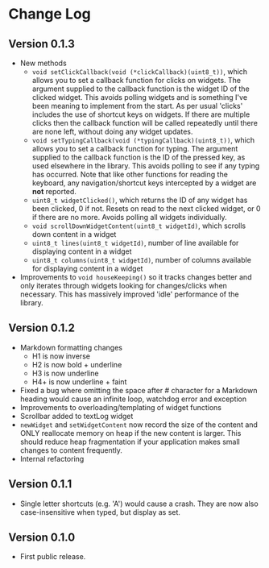 # Change Log

## Version 0.1.3

- New methods
  - `void setClickCallback(void (*clickCallback)(uint8_t))`, which allows you to set a callback function for clicks on widgets. The argument supplied to the callback function is the widget ID of the clicked widget. This avoids polling widgets and is something I've been meaning to implement from the start. As per usual 'clicks' includes the use of shortcut keys on widgets. If there are multiple clicks then the callback function will be called repeatedly until there are none left, without doing any widget updates.
  - `void setTypingCallback(void (*typingCallback)(uint8_t))`, which allows you to set a callback function for typing.  The argument supplied to the callback function is the ID of the pressed key, as used elsewhere in the library. This avoids polling to see if any typing has occurred. Note that like other functions for reading the keyboard, any navigation/shortcut keys intercepted by a widget are **not** reported.
  - `uint8_t widgetClicked()`, which returns the ID of any widget has been clicked, 0 if not. Resets on read to the next clicked widget, or 0 if there are no more. Avoids polling all widgets individually.
  - `void scrollDownWidgetContent(uint8_t widgetId)`, which scrolls down content in a widget
  - `uint8_t lines(uint8_t widgetId)`, number of line available for displaying content in a widget
  - `uint8_t columns(uint8_t widgetId)`, number of columns available for displaying content in a widget
- Improvements to `void houseKeeping()` so it tracks changes better and only iterates through widgets looking for changes/clicks when necessary. This has massively improved 'idle' performance of the library.

## Version 0.1.2

- Markdown formatting changes
  - H1 is now inverse
  - H2 is now bold + underline
  - H3 is now underline
  - H4+ is now underline + faint
- Fixed a bug where omitting the space after # character for a Markdown heading would cause an infinite loop, watchdog error and exception
- Improvements to overloading/templating of widget functions
- Scrollbar added to textLog widget
- `newWidget` and `setWidgetContent` now record the size of the content and ONLY reallocate memory on heap if the new content is larger. This should reduce heap fragmentation if your application makes small changes to content frequently.
- Internal refactoring

## Version 0.1.1

- Single letter shortcuts (e.g. 'A') would cause a crash. They are now also case-insensitive when typed, but display as set.

## Version 0.1.0

- First public release.